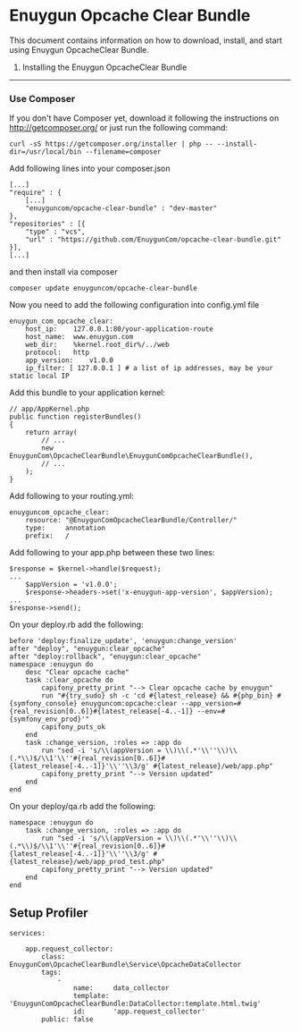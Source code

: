 Enuygun Opcache Clear Bundle
==================

This document contains information on how to download, install, and start
using Enuygun OpcacheClear Bundle.

1) Installing the Enuygun OpcacheClear Bundle
------------------------------------

### Use Composer

If you don't have Composer yet, download it following the instructions on
http://getcomposer.org/ or just run the following command:

    curl -sS https://getcomposer.org/installer | php -- --install-dir=/usr/local/bin --filename=composer

Add following lines into your composer.json

    [...]
    "require" : {
        [...]
        "enuyguncom/opcache-clear-bundle" : "dev-master"
    },
    "repositories" : [{
        "type" : "vcs",
        "url" : "https://github.com/EnuygunCom/opcache-clear-bundle.git"
    }],
    [...]

and then install via composer

    composer update enuyguncom/opcache-clear-bundle

Now you need to add the following configuration into config.yml file

    enuygun_com_opcache_clear:
        host_ip:    127.0.0.1:80/your-application-route
        host_name:  www.enuygun.com
        web_dir:    %kernel.root_dir%/../web
        protocol:   http
        app_version:    v1.0.0
        ip_filter: [ 127.0.0.1 ] # a list of ip addresses, may be your static local IP


Add this bundle to your application kernel:

    // app/AppKernel.php
    public function registerBundles()
    {
        return array(
            // ...
            new EnuygunCom\OpcacheClearBundle\EnuygunComOpcacheClearBundle(),
            // ...
        );
    }
    
Add following to your routing.yml:

    enuyguncom_opcache_clear:
        resource: "@EnuygunComOpcacheClearBundle/Controller/"
        type:     annotation
        prefix:   /
    
    
Add following to your app.php between these two lines:

    
    $response = $kernel->handle($request);
    ...
        $appVersion = 'v1.0.0';
        $response->headers->set('x-enuygun-app-version', $appVersion);
    ...
    $response->send();
    


On your deploy.rb add the following:

    before 'deploy:finalize_update', 'enuygun:change_version'
    after "deploy", "enuygun:clear_opcache"
    after "deploy:rollback", "enuygun:clear_opcache"
    namespace :enuygun do
        desc "Clear opcache cache"
        task :clear_opcache do
            capifony_pretty_print "--> Clear opcache cache by enuygun"
            run "#{try_sudo} sh -c 'cd #{latest_release} && #{php_bin} #{symfony_console} enuyguncom:opcache:clear --app_version=#{real_revision[0..6]}#{latest_release[-4..-1]} --env=#{symfony_env_prod}'"
            capifony_puts_ok
        end
        task :change_version, :roles => :app do
            run "sed -i 's/\\(appVersion = \\)\\(.*'\\''\\)\\(.*\\)$/\\1'\\''#{real_revision[0..6]}#{latest_release[-4..-1]}'\\''\\3/g' #{latest_release}/web/app.php"
            capifony_pretty_print "--> Version updated"
        end
    end
    
On your deploy/qa.rb add the following:

    namespace :enuygun do
        task :change_version, :roles => :app do
            run "sed -i 's/\\(appVersion = \\)\\(.*'\\''\\)\\(.*\\)$/\\1'\\''#{real_revision[0..6]}#{latest_release[-4..-1]}'\\''\\3/g' #{latest_release}/web/app_prod_test.php"
            capifony_pretty_print "--> Version updated"
        end
    end
    
    
## Setup Profiler

    services:
    
        app.request_collector:
            class: EnuygunCom\OpcacheClearBundle\Service\OpcacheDataCollector
            tags:
                -
                    name:     data_collector
                    template: 'EnuygunComOpcacheClearBundle:DataCollector:template.html.twig'
                    id:       'app.request_collector'
            public: false
